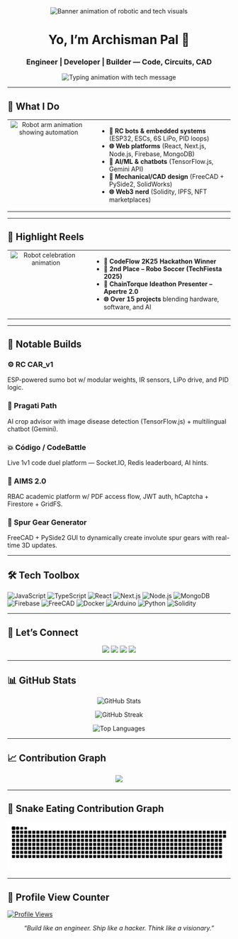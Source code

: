 <div align="center">
  <img src="https://media1.giphy.com/media/v1.Y2lkPTc5MGI3NjExeHAyampzYWFjemEwdGRmbGJudmNodTJrNzVwMHRyNndqZTEzNW4zMCZlcD12MV9pbnRlcm5hbF9naWZfYnlfaWQmY3Q9Zw/g4sCZhKykg1z2/giphy.gif" 
       alt="Banner animation of robotic and tech visuals" 
       style="max-width: 100%; height: auto;" />
</div>

<h1 align="center">Yo, I’m Archisman Pal 👋</h1>
<h3 align="center">Engineer | Developer | Builder — Code, Circuits, CAD</h3>

<p align="center">
  <img src="https://readme-typing-svg.herokuapp.com?font=Fira+Code&size=25&duration=3000&pause=1000&color=00F7FF&center=true&vCenter=true&width=1000&lines=I+build+things+with+code,+circuits,+and+CAD.;Mech+by+degree.+Full-stack+by+choice.+AI+by+curiosity." alt="Typing animation with tech message">
</p>

---

<h2>🔧 What I Do</h2>

<table align="center">
  <tr>
    <td align="center" valign="top">
      <img src="https://media.giphy.com/media/hHxTQkcjmHUTC/giphy.gif" width="250" alt="Robot arm animation showing automation"/>
    </td>
    <td valign="top" style="padding-left: 20px; text-align: left;">
      <ul>
        <li><strong>🔩 RC bots & embedded systems</strong> (ESP32, ESCs, 6S LiPo, PID loops)</li>
        <li><strong>🌐 Web platforms</strong> (React, Next.js, Node.js, Firebase, MongoDB)</li>
        <li><strong>🧠 AI/ML & chatbots</strong> (TensorFlow.js, Gemini API)</li>
        <li><strong>🧰 Mechanical/CAD design</strong> (FreeCAD + PySide2, SolidWorks)</li>
        <li><strong>🌐 Web3 nerd</strong> (Solidity, IPFS, NFT marketplaces)</li>
      </ul>
    </td>
  </tr>
</table>

---

<h2>🚀 Highlight Reels</h2>

<table align="center">
  <tr>
    <td align="center" valign="top">
      <img src="https://media.giphy.com/media/50fuVHMGUVszu/giphy.gif" width="250" alt="Robot celebration animation"/>
    </td>
    <td valign="top" style="padding-left: 20px; text-align: left;">
      <ul>
        <li><strong>🥇 CodeFlow 2K25 Hackathon Winner</strong></li>
        <li><strong>🤖 2nd Place – Robo Soccer (TechFiesta 2025)</strong></li>
        <li><strong>🧠 ChainTorque Ideathon Presenter – Apertre 2.0</strong></li>
        <li><strong>🌐 Over 15 projects</strong> blending hardware, software, and AI</li>
      </ul>
    </td>
  </tr>
</table>

---

<h2>🧠 Notable Builds</h2>

### ⚙️ RC CAR_v1  
ESP-powered sumo bot w/ modular weights, IR sensors, LiPo drive, and PID logic.

### 🌾 Pragati Path  
AI crop advisor with image disease detection (TensorFlow.js) + multilingual chatbot (Gemini).

### 💥 Código / CodeBattle  
Live 1v1 code duel platform — Socket.IO, Redis leaderboard, AI hints.

### 🔐 AIMS 2.0  
RBAC academic platform w/ PDF access flow, JWT auth, hCaptcha + Firestore + GridFS.

### 🧮 Spur Gear Generator  
FreeCAD + PySide2 GUI to dynamically create involute spur gears with real-time 3D updates.

---

<h2>🛠 Tech Toolbox</h2>

![JavaScript](https://img.shields.io/badge/JavaScript-F7DF1E?logo=javascript&logoColor=black)
![TypeScript](https://img.shields.io/badge/TypeScript-3178C6?logo=typescript&logoColor=white)
![React](https://img.shields.io/badge/React-20232A?logo=react)
![Next.js](https://img.shields.io/badge/Next.js-000?logo=next.js)
![Node.js](https://img.shields.io/badge/Node.js-339933?logo=node.js&logoColor=white)
![MongoDB](https://img.shields.io/badge/MongoDB-47A248?logo=mongodb&logoColor=white)
![Firebase](https://img.shields.io/badge/Firebase-FFCA28?logo=firebase&logoColor=black)
![FreeCAD](https://img.shields.io/badge/FreeCAD-1D2D69?logo=freecad&logoColor=white)
![Docker](https://img.shields.io/badge/Docker-2496ED?logo=docker&logoColor=white)
![Arduino](https://img.shields.io/badge/Arduino-00979D?logo=arduino&logoColor=white)
![Python](https://img.shields.io/badge/Python-3776AB?logo=python&logoColor=white)
![Solidity](https://img.shields.io/badge/Solidity-363636?logo=solidity&logoColor=white)

---

<h2>🔗 Let’s Connect</h2>

<p align="center">
  <a href="mailto:archismankumar@gmail.com"><img src="https://img.shields.io/badge/Gmail-D14836?style=for-the-badge&logo=gmail&logoColor=white"/></a>
  <a href="https://linkedin.com/in/archisman-pal-32554632a"><img src="https://img.shields.io/badge/LinkedIn-0A66C2?style=for-the-badge&logo=linkedin&logoColor=white"/></a>
  <a href="https://x.com/ArchismanPal2"><img src="https://img.shields.io/badge/X-000000?style=for-the-badge&logo=twitter&logoColor=white"/></a>
  <a href="https://github.com/Dealer-09"><img src="https://img.shields.io/badge/GitHub-181717?style=for-the-badge&logo=github&logoColor=white"/></a>
</p>

---

<h2>📊 GitHub Stats</h2>

<p align="center">
  <img src="https://github-readme-stats.vercel.app/api?username=Dealer-09&show_icons=true&count_private=true&hide_border=true&bg_color=000000&title_color=00e7ff&text_color=ffffff&icon_color=00e7ff" alt="GitHub Stats"/>
</p>

<p align="center">
  <img src="https://streak-stats.demolab.com/?user=Dealer-09&include_all_commits=true&hide_border=true&background=000000&ring=00e7ff&fire=00e7ff&currStreakNum=ffffff&currStreakLabel=00e7ff&sideNums=ffffff&sideLabels=ffffff&dates=ffffff&stroke=ffffff&card_width=495" alt="GitHub Streak"/>
</p>

<p align="center">
  <img src="https://github-readme-stats.vercel.app/api/top-langs/?username=Dealer-09&layout=compact&hide_border=true&bg_color=000000&title_color=00e7ff&text_color=ffffff&icon_color=00e7ff" alt="Top Languages"/>
</p>

---

<h2>📈 Contribution Graph</h2>

<p align="center">
  <img src="https://github-readme-activity-graph.vercel.app/graph?username=Dealer-09&theme=react-dark&hide_border=true&radius=16&area=true" />
</p>

---

## 🐍 Snake Eating Contribution Graph

<p align="center">
  <img src="https://github.com/Dealer-09/Dealer-09/blob/main/github-user-contribution.svg" alt="Snake animation">
</p>

---

<h2>🔢 Profile View Counter</h2>

<p align="left">
  <a href="https://github.com/Dealer-09">
    <img src="https://komarev.com/ghpvc/?username=Dealer-09&style=for-the-badge&color=red" alt="Profile Views" height="30"/>
  </a>
</p>

<p align="center"><i>“Build like an engineer. Ship like a hacker. Think like a visionary.”</i></p>
